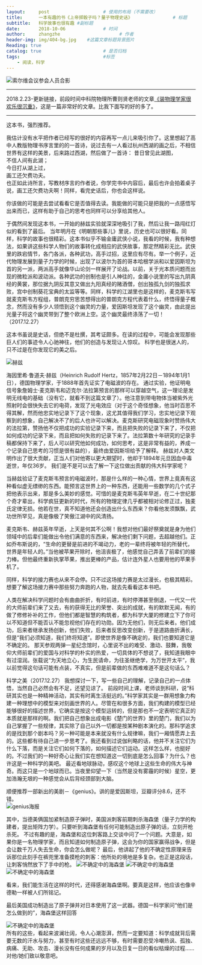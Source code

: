 ```yaml
---
layout:     post                    # 使用的布局（不需要改）
title:      一本有趣的书《上帝掷骰子吗？量子物理史话》               # 标题 
subtitle:   科学故事也很有趣 #副标题
date:       2018-10-06              # 时间
author:     zhangzhe                      # 作者
header-img: img/404-bg.jpg    #这篇文章标题背景图片
Reading: true
catalog: true                       # 是否归档
tags:                               #标签
    - 阅读，科学
---
```

 
![索尔维会议参会人员合影](https://raw.githubusercontent.com/PhilosopherZ/ImgeBed/master/Imges/post-Solvay-Confe-z.jpg)
                
____________________________________________

2018.2.23-更新链接，前段时间中科院物理所曹则贤老师的文章[《装物理学家很欢乐很沉重》](http://mp.weixin.qq.com/s/aUOOXu34NqQ5l-HJBaWwFQ)，这是一篇非常好的文章。比我下面写的好的多了。

____________________________________________
这本书，强烈推荐。

我估计没有水平把作者已经写的很好的内容再写一点儿来吸引你了。这里想起了高中人教版物理书序言里的的一首诗，说过去有一人看过杭州西湖的画之后，不相信世界有这样的美景，后来路过西湖，然后做了一首诗：
                       昔日曾见此湖图，  
                       不信人间有此湖；  
                       今日打从湖上过，  
                       画工还欠费功夫。  
也正如此诗所言，写教材序言的作者说，你学完书中内容后，最后也许会拍着桌子说，画工还欠费功夫啊！同样，看完史话后，你也会这样说。

你该做的可能是去尝试看看它是否值得去读。我能做的可能只是把我的一点感悟写出来而已，这样有助于自己的思考也同样可以分享给其他人。

于偶然间发现这本书，一开始的赫兹实验就深深地吸引了我，然后让我一路闯红灯似的看到了最后。
当年明月在《明朝那些事儿》里说，历史也可以很好看。同样，科学的故事也很精彩。这本书似乎不输金庸武侠小说，我看的时候，我有种想法，如果讲这些科学人物们的故事转化成相应的武侠故事，那定然精彩无比。武侠里的跌宕情节，各门各派，各种武功，高手过招，这里应有尽有。举一个例子，近代物理发展到量子力学的时候，出现了以波尔为首的哥本哈根学派和以爱因斯坦为首的另一派，两派高手就像华山论剑一样展开了论战。以前，关于光本质问题而出现的微粒派和波动派。各种武功的创制也是引人神往的，金庸小说里的写出九阴真经的黄裳，那位据九阴反其意又做出九阳真经的赌酒僧，创出独孤九剑的独孤求败，宫中创制葵花宝典的太监等等。同样，科学的江湖里也是这样的，麦克斯韦写就麦克斯韦方程组，普朗克穷思苦想得出的普朗克方程代表着什么，终悟得量子概念，然而没有多少人领悟到这个幽灵的力量，爱因斯坦发现了这个幽灵，由此提出光量子将这个幽灵带到了整个欧洲上空。这个幽灵最终涤荡了一切！（2017.12.27）

这本书虽说是史话，但绝不是杜撰，其考证颇多。在读的过程中，可能会发现那些巨人们的事迹令人心驰神往，他们的创造与发现让人惊叹。
科学也是很迷人的，只不过是在你发现它的美之后。     

![赫兹](https://raw.githubusercontent.com/PhilosopherZ/ImgeBed/master/Imges/post-Hertz.jpg)

海因里希·鲁道夫·赫兹（Heinrich Rudolf Hertz，1857年2月22日－1894年1月1日），德国物理学家，于1888年首先证实了电磁波的存在。
通过实验，他证明电信号象詹姆士·麦克斯韦和迈克尔·法拉第预言的那样可以穿越空气，这一理论是发明无线电的基础（没有它，就看不到这篇文章了）。他注意到带电物体当被紫外光照射时会很快失去它的电荷，发现了光电效应（对于这个奇怪想象，他当时百思不得其解，然而他忠实地记录下了这个现象，这尤其值得我们学习，忠实地记录下观察到的想象，自己解决不了的后人也许可以解决。麦克斯研究电磁现象时赞扬伟大的法拉第，赞扬他不仅把成功的实验记录下来，而且把失败的记录下来了，不仅把如何成功的记录下来，而且把如何失败的记录下来了。法拉第数十年研究的记录手稿都保持下来了，后人可以研究他如何成功，如何思考，这是非常有益的，养成一个记录自己思考的习惯是很有益的），最终由爱因斯坦给予了解释。
赫兹对人类文明作出了很大贡献，正当人们对他寄以更大期望时，他却于1894年元旦因血中毒逝世，年仅36岁。
我们是不是可以去了解一下这位做出贡献的伟大科学家呢？                                                 

当赫兹验证了麦克斯韦预言的电磁波时，那是什么样的一种心情，世界上竟真有这种看似虚无缥缈的东西。能预言这世界上的一种东西，还能用一些数学的几个式子把他表示出来，那是多么美妙的感觉。可惜的是麦克斯韦英年早逝，在二十世纪那个奇才辈出，科学疯狂更新的时代，所有的物理定律几乎都被相对论修正过，独麦氏定律无损。他若在世，真不知道他还会创造出什么东西来？你看他发须飘飘，武功世所罕见，真是像极了笑傲江湖中的风清扬。

麦克斯韦、赫兹英年早逝，上天是何其不公啊！我想对他们最好祭奠就是身为他们领域中的后辈们能做出令他们满意的东西来，解决他们剩下问题，去超越他们。正如乔布斯说的，“生命的更替是前进的不竭动力，老的一辈终将被年轻的所替代，世界是年轻人的。”当他被苹果开除时，他沮丧极了，他感觉自己弄丢了前辈们的接力棒。但他最终重新执掌苹果，推出更棒的产品，估计连外星人也要用他的苹果手机了。

同样，科学的接力赛也从来不会停。只不过这场接力赛是太过漫长，也极其精彩。想要了解这场接力赛中那些努力奔跑的人物，就去先看看这本书吧。

人类在解决科学问题时会有曲曲折折，有时前进，有时停滞甚至倒退，一代又一代的大师前辈们来了又去，有的获得无比的荣誉、突出的成就，有的默默无闻，有的做了修修补补的工作，但他们都是智慧的构筑者，都为科学大厦的修建立下了你可以不知道但不能否认不能忽视他们存在的功勋。因为无他们，则无后来者。他们成功，后来者继承发扬创新，他们失败，后来者反思改变创新，于是道路曲折满长，但是“我们必须知道，我们终将知道”。即使世界是像不确定的，我们也要知道它是不确定的。
那天参观两弹一星纪念馆时，心里说不出的难受、激动、鼓舞，我敬仰大师前辈们的爱国与对科学的朴实的热爱，一切具体的不想说了，我知道我眼中有过湿润。张载说“为天地立心，为生民请命，为往圣继绝学，为万世开太平”，我以前觉得这句话可能有点装，不真实，但是前辈做的东西难难道不是这句话么？

科学之美（2017.12.27）
我想探讨一下，写一些自己的理解，记录自己的一点体悟，当然自己必然会有不足，还望见谅了。
前段时间上课，老师谈到科研，说“科研其实也是一种精神活动，其实有时离生活挺远的。”科学家其实是一群用想象力构建一种理想中的模型来对刻画世界的人。尽管在和很多方面，我们构建的模型已经能够很好的描述世界，它确实是按这个模型运转的，但是那也不一定表明它真正的本质就是那样的啊。我们把自己想象出成电影《楚门的世界》里的楚门，我们以为自己掌握了一些规律，其实除了自己以外一切都是按某种剧本演化的。那科学追求的是找到那个剧本吗？另一种可能是本来就没有什么规律嘛，我们一厢情愿弄上去的。这些都有待自己进一步思考了。我还看到过说伽利略的话，他并不关注它们为什么下落，而是关注它们如何下落的，如何描述它们运动。这样怎么样，也挺好的。不过我们的一种好奇心让我们实在想知道这一切到底是怎么回事？为什么？也许这是一种科学的美吧。
最近看地球脉动，感叹这个地球上这些生命的伟大与神奇。而这只是一个地球而已。当夜里仰望一下（当然是没有雾霾的时候）星空，更加浩瀚无垠的一种感觉会从后背经颈部到大脑。

顺便推荐一部新出的美剧－《genius》。讲的是爱因斯坦，豆瓣评分8.6，还不错。  
![genius海报](https://raw.githubusercontent.com/PhilosopherZ/ImgeBed/master/Imges/post-genius-z.jpg)
                          

其中，当德美俩国加紧制造原子弹时，美国派刺客前期刺杀海森堡（量子力学的构建者，提出矩阵力学）。只要听到海森堡有任何可能制造出原子弹的话，立刻开枪杀死。
不过有趣的是，海森堡和这位刺客路上交谈中问了一个问题。大意是，如果你是一名物理学家，而且知道如何制造原子弹，这会为你的国家赢得战争，但是会让数千万人失去生命，你会怎么做呢？
最后，他讲起了他的不确定性原理来告诉那位此刻手在裤兜里准备摸枪的刺客：他所处的境地是多复杂。也正是这段话，让刺客悄然放下了手中的枪。
![不确定中的海森堡](https://raw.githubusercontent.com/PhilosopherZ/ImgeBed/master/Imges/post-Heisenberg1.jpg)
![不确定中的海森堡](https://raw.githubusercontent.com/PhilosopherZ/ImgeBed/master/Imges/post-Heisenberg2.jpg)
![不确定中的海森堡](https://raw.githubusercontent.com/PhilosopherZ/ImgeBed/master/Imges/post-Heisenberg3.jpg)



看来，我们能生活在这样的时代，还得感谢海森堡啊。要真是这样，他应该也像辛德勒一样被人们所铭记。

最后美国成功制造出了原子弹并对日本使用了这一武器。德国一科学家问“他们是怎么做到的”，海森堡这样回答

![不确定中的海森堡](https://raw.githubusercontent.com/PhilosopherZ/ImgeBed/master/Imges/post-Heisenberg4.jpg)              
所有的这些，看起来波澜壮阔，令人心潮澎湃，然而一定要知道：科学成就背后需要无数的汗水与努力，甚至有时这些还远远不够，有时需要忍受冷嘲热讽、孤独、病痛、无助、攻击、漫长没有任何成果的岁月以及日复一日的看似枯燥的过程……对他/她们致以敬意吧。          
